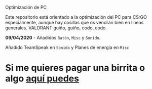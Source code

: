 Optimización de PC 

Este repositorio está orientado a la optimización del PC para CS:GO especialmente, aunque hay cosillas que os vendrán bien en líneas generales. VALORANT guiño, guiño, codo, codo.

**09/04/2020** - Añadidos `Ratón`, `Misc` y `Sonido`.

Añadido TeamSpeak en `Sonido` y Planes de energía en `Misc`

# Si me quieres pagar una birrita o algo [aquí puedes](https://www.paypal.me/thinkii)
